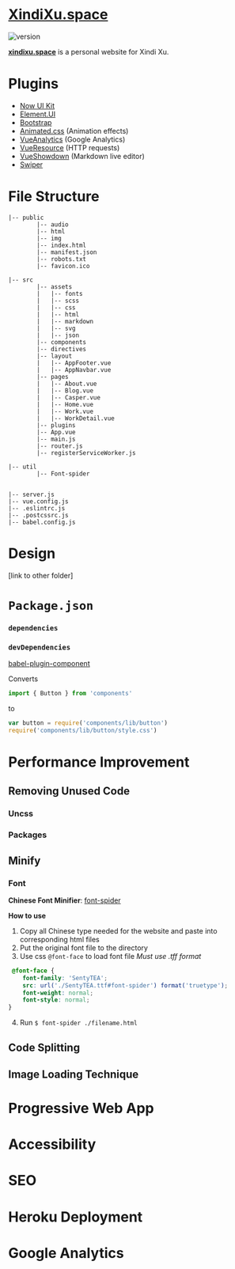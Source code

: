 # [XindiXu.space](http://xindixu.space)
![version][version-badge]

**[xindixu.space](http://xindixu.space)** is a personal website for Xindi Xu.

# Plugins
- [Now UI Kit](https://demos.creative-tim.com/now-ui-kit/index.html)
- [Element.UI](https://element.eleme.io/)
- [Bootstrap](https://getbootstrap.com/)
- [Animated.css](https://daneden.github.io/animate.css/) (Animation effects)
- [VueAnalytics](https://matteogabriele.gitbooks.io/vue-analytics/content/) (Google Analytics)
- [VueResource](https://github.com/pagekit/vue-resource) (HTTP requests)
- [VueShowdown](https://vue-showdown.js.org/) (Markdown live editor)
- [Swiper](https://idangero.us/swiper/)

# File Structure
```
|-- public
        |-- audio
        |-- html
        |-- img
        |-- index.html
        |-- manifest.json
        |-- robots.txt
        |-- favicon.ico

|-- src
        |-- assets
        |   |-- fonts
        |   |-- scss
        |   |-- css
        |   |-- html
        |   |-- markdown
        |   |-- svg
        |   |-- json
        |-- components
        |-- directives
        |-- layout
        |   |-- AppFooter.vue
        |   |-- AppNavbar.vue
        |-- pages
        |   |-- About.vue
        |   |-- Blog.vue
        |   |-- Casper.vue
        |   |-- Home.vue
        |   |-- Work.vue
        |   |-- WorkDetail.vue
        |-- plugins
        |-- App.vue
        |-- main.js
        |-- router.js
        |-- registerServiceWorker.js

|-- util
        |-- Font-spider


|-- server.js
|-- vue.config.js
|-- .eslintrc.js
|-- .postcssrc.js
|-- babel.config.js

```

# Design
[link to other folder]
# `Package.json`
### `dependencies`
### `devDependencies`
[babel-plugin-component](https://github.com/ElementUI/babel-plugin-component)

Converts
```js
import { Button } from 'components'
```

to

```js
var button = require('components/lib/button')
require('components/lib/button/style.css')
```

# Performance Improvement
## Removing Unused Code
### Uncss
### Packages

## Minify
### Font
**Chinese Font Minifier**: [font-spider](https://blog.csdn.net/qq_33744228/article/details/80613496)

**How to use**
1. Copy all Chinese type needed for the website and paste into corresponding html files
2. Put the original font file to the directory
3. Use css `@font-face` to load font file
*Must use .tff format*
```css
 @font-face {
    font-family: 'SentyTEA';
    src: url('./SentyTEA.ttf#font-spider') format('truetype');
    font-weight: normal;
    font-style: normal;
}
```
4. Run `$ font-spider ./filename.html`

## Code Splitting
## Image Loading Technique
# Progressive Web App
# Accessibility
# SEO



# Heroku Deployment
# Google Analytics
[version-badge]: https://img.shields.io/badge/version-3.0-blue.svg

